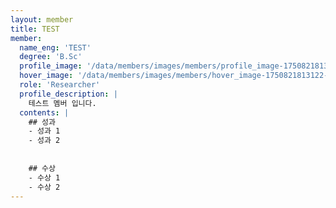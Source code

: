 ```yaml
--- 
layout: member 
title: TEST 
member:
  name_eng: 'TEST'
  degree: 'B.Sc'
  profile_image: '/data/members/images/members/profile_image-1750821813121-223260685.png'
  hover_image: '/data/members/images/members/hover_image-1750821813122-534769281.png'
  role: 'Researcher'
  profile_description: |
    테스트 멤버 입니다.
  contents: |
    ## 성과
    - 성과 1
    - 성과 2
    
    
    ## 수상
    - 수상 1
    - 수상 2
--- 
```


